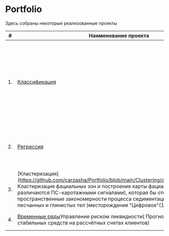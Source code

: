 # Portfolio

Здесь собраны некоторые реализованные проекты

| #    | Наименование проекта                | Описание                                                     | Стек                                                         |
| ---- | ------------------------------------------------------------ | ------------------------------------------------------------ | ------------------------------------------------------------ |
| 1.   | [Классификация](https://github.com/carzasha/Portfolio/blob/main/Classification/classification_oilcase.ipynb) | Cоздание модели машинного обучения по типу мультиклассификатор, способной предсказывать (классифицировать) принадлежность отрезка ГИС к классу фаций (баровое тело, лагуна, распределительный канал и тд) | python, pandas, numpy, scipy, sklearn, matplotlib       |
| 2.   | [Регрессия](https://github.com/carzasha/Portfolio/blob/main/Regression/regression_yapracticum.ipynb)| Модель, предсказывающая температуру расплавленного состояния сплава стали | python, pandas, numpy, statsmodels, sklearn, CatBoost, matplotlib |
| 3.   | [Кластеризация] (https://github.com/carzasha/Portfolio/blob/main/Clustering/clustering_oilcase.ipynb) Кластеризация фациальных зон и построение карты фациальных зон( различаются ПС-каротажными сигналами), которая бы отображала пространственные закономерности процесса седиментации( распределение песчанных и глинистых тел )месторождения "Цифровое"(1911 скважин)   | python, pandas, numpy, nltk, sklearn, CatBoost |
| 4.   | [Временные ряды](https://github.com/carzasha/Portfolio/blob/main/Time%20series/time_series_sber.ipynb)Управление риском ликвидности( Прогнозирование объёмов стабильных средств на рассчётных счетах клиентов)  | python, pandas, numpy, nltk, sklearn, CatBoost |





